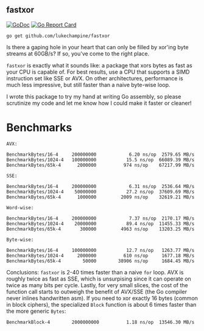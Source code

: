 fastxor
-----

[![GoDoc](https://godoc.org/github.com/lukechampine/fastxor?status.svg)](https://godoc.org/github.com/lukechampine/fastxor)
[![Go Report Card](http://goreportcard.com/badge/github.com/lukechampine/fastxor)](https://goreportcard.com/report/github.com/lukechampine/fastxor)

```
go get github.com/lukechampine/fastxor
```

Is there a gaping hole in your heart that can only be filled by xor'ing byte
streams at 60GB/s? If so, you've come to the right place.

`fastxor` is exactly what it sounds like: a package that xors bytes as fast
as your CPU is capable of. For best results, use a CPU that supports a SIMD
instruction set like SSE or AVX. On other architectures,  performance is much
less impressive, but still faster than a naive byte-wise loop.

I wrote this package to try my hand at writing Go assembly, so please scrutinize
my code and let me know how I could make it faster or cleaner! 


# Benchmarks

```
AVX:

BenchmarkBytes/16-4   	200000000	         6.20 ns/op	 2579.65 MB/s
BenchmarkBytes/1024-4 	100000000	        15.5 ns/op	66089.39 MB/s
BenchmarkBytes/65k-4  	  2000000	       974 ns/op	67217.99 MB/s

SSE:

BenchmarkBytes/16-4   	200000000	         6.31 ns/op	 2536.64 MB/s
BenchmarkBytes/1024-4 	 50000000	        27.2 ns/op	37609.69 MB/s
BenchmarkBytes/65k-4  	  1000000	      2009 ns/op	32619.21 MB/s

Word-wise:

BenchmarkBytes/16-4   	200000000	         7.37 ns/op	 2170.17 MB/s
BenchmarkBytes/1024-4 	 20000000	        89.4 ns/op	11455.33 MB/s
BenchmarkBytes/65k-4  	   300000	      4963 ns/op	13203.25 MB/s

Byte-wise:

BenchmarkBytes/16-4    	100000000	        12.7 ns/op	 1263.77 MB/s
BenchmarkBytes/1024-4  	  2000000	       610 ns/op	 1677.18 MB/s
BenchmarkBytes/65k-4   	    50000	     38906 ns/op	 1684.45 MB/s
```

Conclusions: `fastxor` is 2-40 times faster than a naive `for` loop. AVX is
roughly twice as fast as SSE, which is unsurpising since it can operate on
twice as many bits per cycle. Lastly, for very small slices, the cost of the
function call starts to outweigh the benefit of AVX/SSE (the Go compiler never
inlines handwritten asm). If you need to xor exactly 16 bytes (common in block
ciphers), the specialized `Block` function is about 6 times faster than the
more generic `Bytes`:

```
BenchmarkBlock-4      	2000000000	        1.18 ns/op	13546.30 MB/s
```
